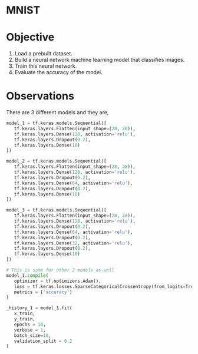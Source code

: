 # MNIST

# Objective
1. Load a prebuilt dataset.
2. Build a neural network machine learning model that classifies images.
3. Train this neural network.
4. Evaluate the accuracy of the model.

# Observations
 There are 3 different models and they are,

 ```Python
model_1 = tf.keras.models.Sequential([
    tf.keras.layers.Flatten(input_shape=(28, 28)),
    tf.keras.layers.Dense(128, activation='relu'),
    tf.keras.layers.Dropout(0.2),
    tf.keras.layers.Dense(10)
])

model_2 = tf.keras.models.Sequential([
    tf.keras.layers.Flatten(input_shape=(28, 28)),
    tf.keras.layers.Dense(128, activation='relu'),
    tf.keras.layers.Dropout(0.2),
    tf.keras.layers.Dense(64, activation='relu'),
    tf.keras.layers.Dropout(0.2),
    tf.keras.layers.Dense(10)
])

model_3 = tf.keras.models.Sequential([
    tf.keras.layers.Flatten(input_shape=(28, 28)),
    tf.keras.layers.Dense(128, activation='relu'),
    tf.keras.layers.Dropout(0.2),
    tf.keras.layers.Dense(64, activation='relu'),
    tf.keras.layers.Dropout(0.2),
    tf.keras.layers.Dense(32, activation='relu'),
    tf.keras.layers.Dropout(0.2),
    tf.keras.layers.Dense(10)
])

# This is same for other 2 models as-well
model_1.compile(
    optimizer = tf.optimizers.Adam(),
    loss = tf.keras.losses.SparseCategoricalCrossentropy(from_logits=True),
    metrics = ['accuracy']
)

_history_1 = model_1.fit(
    x_train,
    y_train,
    epochs = 10,
    verbose = 1,
    batch_size=10,
    validation_split = 0.2
)
 ```